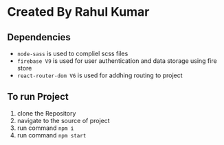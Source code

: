  # Created By Rahul Kumar 
 
 ## Dependencies
 - `node-sass` is used to compliel scss files 
 - `firebase V9` is used for user authentication and data storage using fire store
 - `react-router-dom V6` is used for addhing routing to project

## To run Project 
 
 1. clone the Repository 
 2. navigate to the source of project 
 3. run command `npm i`
 4. run command `npm start`
